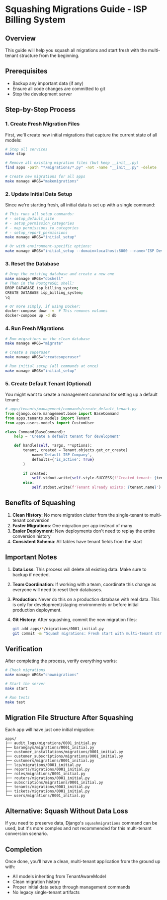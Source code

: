 # Squashing Migrations Guide - ISP Billing System

## Overview
This guide will help you squash all migrations and start fresh with the multi-tenant structure from the beginning.

## Prerequisites
- Backup any important data (if any)
- Ensure all code changes are committed to git
- Stop the development server

## Step-by-Step Process

### 1. Create Fresh Migration Files

First, we'll create new initial migrations that capture the current state of all models:

```bash
# Stop all services
make stop

# Remove all existing migration files (but keep __init__.py)
find apps -path "*/migrations/*.py" -not -name "__init__.py" -delete

# Create new migrations for all apps
make manage ARGS="makemigrations"
```

### 2. Update Initial Data Setup

Since we're starting fresh, all initial data is set up with a single command:

```bash
# This runs all setup commands:
# - setup_default_site
# - setup_permission_categories  
# - map_permissions_to_categories
# - setup_report_permissions
make manage ARGS="initial_setup"

# Or with environment-specific options:
make manage ARGS="initial_setup --domain=localhost:8000 --name='ISP Dev'"
```

### 3. Reset the Database

```bash
# Drop the existing database and create a new one
make manage ARGS="dbshell"
# Then in the PostgreSQL shell:
DROP DATABASE isp_billing_system;
CREATE DATABASE isp_billing_system;
\q

# Or more simply, if using Docker:
docker-compose down -v  # This removes volumes
docker-compose up -d db
```

### 4. Run Fresh Migrations

```bash
# Run migrations on the clean database
make manage ARGS="migrate"

# Create a superuser
make manage ARGS="createsuperuser"

# Run initial setup (all commands at once)
make manage ARGS="initial_setup"
```

### 5. Create Default Tenant (Optional)

You might want to create a management command for setting up a default tenant:

```python
# apps/tenants/management/commands/create_default_tenant.py
from django.core.management.base import BaseCommand
from apps.tenants.models import Tenant
from apps.users.models import CustomUser

class Command(BaseCommand):
    help = 'Create a default tenant for development'

    def handle(self, *args, **options):
        tenant, created = Tenant.objects.get_or_create(
            name='Default ISP Company',
            defaults={'is_active': True}
        )
        
        if created:
            self.stdout.write(self.style.SUCCESS(f'Created tenant: {tenant.name}'))
        else:
            self.stdout.write(f'Tenant already exists: {tenant.name}')
```

## Benefits of Squashing

1. **Clean History**: No more migration clutter from the single-tenant to multi-tenant conversion
2. **Faster Migrations**: One migration per app instead of many
3. **Easier Deployment**: New deployments don't need to replay the entire conversion history
4. **Consistent Schema**: All tables have tenant fields from the start

## Important Notes

1. **Data Loss**: This process will delete all existing data. Make sure to backup if needed.

2. **Team Coordination**: If working with a team, coordinate this change as everyone will need to reset their databases.

3. **Production**: Never do this on a production database with real data. This is only for development/staging environments or before initial production deployment.

4. **Git History**: After squashing, commit the new migration files:
   ```bash
   git add apps/*/migrations/0001_initial.py
   git commit -m "Squash migrations: Fresh start with multi-tenant structure"
   ```

## Verification

After completing the process, verify everything works:

```bash
# Check migrations
make manage ARGS="showmigrations"

# Start the server
make start

# Run tests
make test
```

## Migration File Structure After Squashing

Each app will have just one initial migration:
```
apps/
├── audit_logs/migrations/0001_initial.py
├── barangays/migrations/0001_initial.py
├── customer_installations/migrations/0001_initial.py
├── customer_subscriptions/migrations/0001_initial.py
├── customers/migrations/0001_initial.py
├── lcp/migrations/0001_initial.py
├── reports/migrations/0001_initial.py
├── roles/migrations/0001_initial.py
├── routers/migrations/0001_initial.py
├── subscriptions/migrations/0001_initial.py
├── tenants/migrations/0001_initial.py
├── tickets/migrations/0001_initial.py
└── users/migrations/0001_initial.py
```

## Alternative: Squash Without Data Loss

If you need to preserve data, Django's `squashmigrations` command can be used, but it's more complex and not recommended for this multi-tenant conversion scenario.

## Completion

Once done, you'll have a clean, multi-tenant application from the ground up with:
- All models inheriting from TenantAwareModel
- Clean migration history
- Proper initial data setup through management commands
- No legacy single-tenant artifacts
